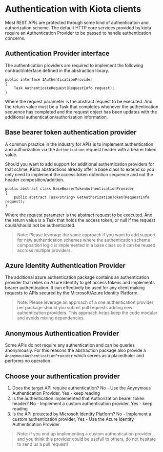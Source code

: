 # Authentication with Kiota clients

Most REST APIs are protected through some kind of authentication and authorization scheme. The default HTTP core services provided by kiota require an Authentication Provider to be passed to handle authentication concerns.

## Authentication Provider interface

The authentication providers are required to implement the following contract/interface defined in the abstraction library.

```CSharp
public interface IAuthenticationProvider
{
    Task AuthenticateRequest(RequestInfo request);
}
```

Where the request parameter is the abstract request to be executed. And the return value must be a Task that completes whenever the authentication sequence has completed and the request object has been updates with the additional authentication/authorization information.

## Base bearer token authentication provider

A common practice in the industry for APIs is to implement authentication and authorization via the `Authorization` request header with a bearer token value.

Should you want to add support for additional authentication providers for that schme, Kiota abstractions already offer a base class to extend so you only need to implement the access token obtention sequence and not the header composition/addition.

```CSharp
public abstract class BaseBearerTokenAuthenticationProvider 
{
    public abstract Task<string> GetAuthorizationToken(RequestInfo request);
}
```

Where the request parameter is the abstract request to be executed. And the return value is a Task that holds the access token, or null if the request could/should not be authenticated.

> Note: Please leverage the same approach if you want to add support for new authentication schemes where the authentication scheme composition logic is implemented in a base class so it can be reused accross multiple providers.

## Azure Identity Authentication Provider

The additional azure authentication package contains an authentication provider that relies on Azure Identity to get access tokens and implements bearer authentication. It can effectively be used for any client making requests to APIs secured by the Microsoft/Azure Identity Platform.

> Note: Please leverage an approach of a one authentication provider per package should you submit pull requests adding new authentication providers. This approach helps keep the code modular and avoids mixing dependencies.

## Anonymous Authentication Provider

Some APIs do not require any authentication and can be queries anonymously. For this reasons the abstraction package also provide a `AnonymousAuthenticationProvider` which serves as a placedholer and performs no operation.

## Choose your authentication provider

1. Does the target API require authentication? No - Use the Anynymous Authentication Provider, Yes - keep reading
1. Is the authentication implemented that Authorization bearer token header? No - Implement a custom authentication provider, Yes - keep reading
1. Is the API protected by Microsoft Identity Platform? No - Implement a custom authentication provider, Yes - Use the Azure Identity Authentication Provider

> Note: if you end up implementing a custom authentication provider and you think this provider could be usefull to others, do not hesitate to send us a pull request!